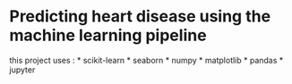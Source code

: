 # Predicting heart disease using the machine learning pipeline

this project uses : 
                    * scikit-learn
                    * seaborn
                    * numpy
                    * matplotlib
                    * pandas
                    * jupyter 
